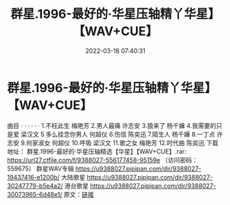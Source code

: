 ﻿---
title: 群星.1996-最好的·华星压轴精丫华星】【WAV+CUE】
date: 2022-03-18 07:40:31
categories: WAV车载音乐、镜像
tags: 华语中文
---
# 群星.1996-最好的·华星压轴精丫华星】【WAV+CUE】

曲目
· · · · · ·
1.不枉此生 梅艳芳
2.男人最痛 许志安
3.狼来了 杨千嬅
4.我需要的只是爱 梁汉文
5.多么挂念你男人 何超仪
6.伤信 陈奕迅
7.陌生人 杨千嬅
8.一丁点 许志安
9.何家淑女 何超仪
10.呼吸 梁汉文
11.歌之女 梅艳芳
12.时代曲 陈奕迅
下载地址：
群星.1996-最好的·华星压轴精选【华星】【WAV+CUE】.rar: https://url27.ctfile.com/f/9388027-556177458-95159e
（访问密码：559675）
群星WAV专辑
https://u9388027.pipipan.com/dir/9388027-19437416-e1200b/
大陆歌星
https://u9388027.pipipan.com/dir/9388027-30247779-b5e4a2/
港台歌星
https://u9388027.pipipan.com/dir/9388027-30073965-6d48e1/
原文：[链接](https://blog.sina.com.cn/s/blog_1647c7e7601030w97.html)